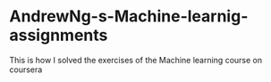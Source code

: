 # AndrewNg-s-Machine-learnig-assignments
This is how I solved the exercises of the Machine learning course on coursera
